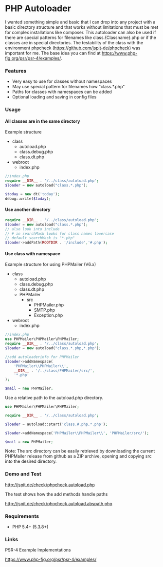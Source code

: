 # PHP Autoloader

I wanted something simple and basic that I can drop into any project with a basic directory structure
and that works without limitations that must be met for complex installations like composer.
This autoloader can also be used if there are special patterns for filenames like 
class.{Classname}.php or if the classes are in special directories.
The testability of the class with the environment
phpcheck (https://github.com/jspit-de/phpcheck) was important for me.
The base idea you can find at https://www.php-fig.org/psr/psr-4/examples/.

### Features

- Very easy to use for classes without namespaces
- May use special pattern for filenames how "class.*.php" 
- Paths for classes with namespaces can be added
- Optional loading and saving in config files

### Usage

#### All classes are in the same directory

Example structure
+ class
  + autoload.php
  + class.debug.php
  + class.dt.php
+ webroot
   + index.php


```php
//index.php
require __DIR__ . '/../class/autoload.php';
$loader = new autoload("class.*.php");

$today = new dt('today');
debug::write($today);

```

#### Use another directory

```php
require __DIR__ . '/../class/autoload.php';
$loader = new autoload("class.*.php");
// also look into include
// # in searchMask looks for class names lowercase
// default searchMask is "*.php"
$loader->addPath(ROOTDIR . '/include','#.php');
```

#### Use class with namespace

Example structure for using PHPMailer (V6.x)
+ class
  + autoload.php
  + class.debug.php
  + class.dt.php
  + PHPMailer
    + src
      + PHPMailer.php
      + SMTP.php
      + Exception.php
+ webroot
   + index.php
   
```php
//index.php
use PHPMailer\PHPMailer\PHPMailer;
require __DIR__ . '/../class/autoload.php';
$loader = new autoload("class.*.php,*.php");

//add autoloaderinfo for PHPMailer
$loader->addNamespace(
    'PHPMailer\\PHPMailer\\',
    __DIR__ . '/../class/PHPMailer/src/',
    '*.php'
); 

$mail = new PHPMailer;
```

Use a relative path to the autoload.php directory.

```php
use PHPMailer\PHPMailer\PHPMailer;

require __DIR__ . '/../class/autoload.php';

$loader = autoload::start('class.#.php,*.php');

$loader->addNamespace('PHPMailer\\PHPMailer\\', 'PHPMailer/src/'); 

$mail = new PHPMailer;
```

Note: The src directory can be easily retrieved by downloading
the current PHPMailer release from github as a ZIP archive, 
opening and copying src into the desired directory.

### Demo and Test

http://jspit.de/check/phpcheck.autoload.php

The test shows how the add methods handle paths

http://jspit.de/check/phpcheck.autoload.abspath.php

### Requirements

- PHP 5.4+ (5.3.8+)

### Links

PSR-4 Example Implementations

https://www.php-fig.org/psr/psr-4/examples/
